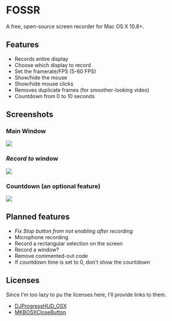 # FOSSR
A free, open-source screen recorder for Mac OS X 10.8+.

## Features
- Records entire display
- Choose which display to record
- Set the framerate/FPS (5-60 FPS)
- Show/hide the mouse
- Show/hide mouse clicks
- Removes duplicate frames (for smoother-looking video)
- Countdown from 0 to 10 seconds

## Screenshots
### Main Window
![](http://i.imgur.com/LBDDzjl.png)
### *Record to* window
![](http://i.imgur.com/RZxy5Cu.png)
### Countdown (an optional feature)
![](http://i.imgur.com/vF8NTbn.png)

## Planned features
- *Fix Stop button from not enabling after recording*
- Microphone recording
- Record a rectangular selection on the screen
- Record a window?
- Remove commented-out code
- If countdown time is set to 0, don't show the countdown

## Licenses
Since I'm too lazy to pu the licenses here, I'll provide links to them.
- [DJProgressHUD_OSX](https://github.com/danielmj/DJProgressHUD_OSX/blob/master/LICENSE.txt)
- [MKBOSXCloseButton](https://github.com/Megatron1000/MKBOSXCloseButton/blob/master/LICENSE)
